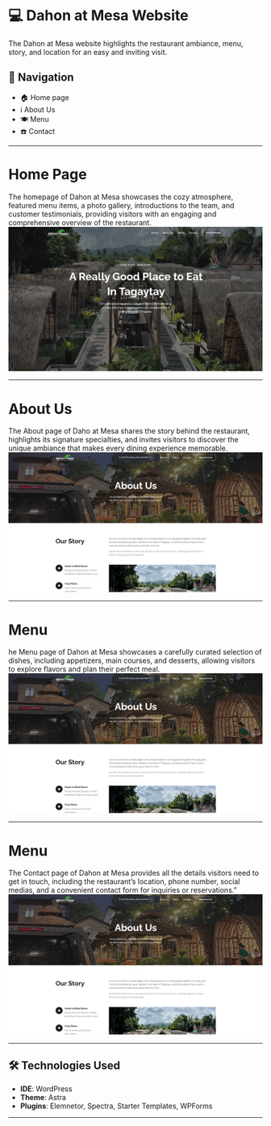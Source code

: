 # 💻 Dahon at Mesa Website
The Dahon at Mesa website highlights the restaurant ambiance, menu, story, and location for an easy and inviting visit.

## 📍 Navigation
- 🏠 Home page
- ℹ️ About Us
- 🍽️ Menu
- ☎️ Contact
  
---

# Home Page
The homepage of Dahon at Mesa showcases the cozy atmosphere, featured menu items, a photo gallery, introductions to the team, and customer testimonials, providing visitors with an engaging and comprehensive overview of the restaurant.
![screenshot](Photo/Home.png)

---

# About Us
The About page of Daho at Mesa shares the story behind the restaurant, highlights its signature specialties, and invites visitors to discover the unique ambiance that makes every dining experience memorable.
![screenshot](Photo/About.png)

---

# Menu
he Menu page of Dahon at Mesa showcases a carefully curated selection of dishes, including appetizers, main courses, and desserts, allowing visitors to explore flavors and plan their perfect meal.
![screenshot](Photo/About.png)

---

# Menu
The Contact page of Dahon at Mesa provides all the details visitors need to get in touch, including the restaurant’s location, phone number, social medias, and a convenient contact form for inquiries or reservations.”
![screenshot](Photo/About.png)

---

## 🛠️ Technologies Used
- **IDE**: WordPress
- **Theme**: Astra
- **Plugins**: Elemnetor, Spectra, Starter Templates, WPForms

---
